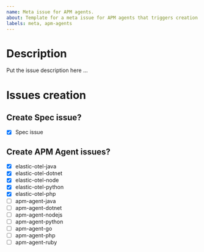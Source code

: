 ```yaml
---
name: Meta issue for APM agents.
about: Template for a meta issue for APM agents that triggers creation of related agents sub-issues.
labels: meta, apm-agents
---
```


# Description
Put the issue description here ...

<!---repos-start--->
<!---
DON'T DELETE these comment section if you want sub-issues to be created!

This section will trigger creation of sub-issues. 
Unselect (remove lines or uncheck the boxes) lines if you don't want to create sub-issues for some repositories.
--->

# Issues creation

## Create Spec issue?
- [x] Spec issue

## Create APM Agent issues?
- [x] elastic-otel-java
- [x] elastic-otel-dotnet
- [x] elastic-otel-node
- [x] elastic-otel-python
- [x] elastic-otel-php
- [ ] apm-agent-java
- [ ] apm-agent-dotnet
- [ ] apm-agent-nodejs
- [ ] apm-agent-python
- [ ] apm-agent-go
- [ ] apm-agent-php
- [ ] apm-agent-ruby

<!---repos-end--->
